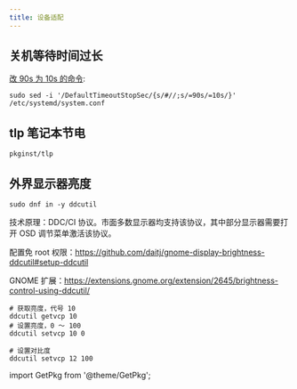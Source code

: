 ```yaml
---
title: 设备适配
---
```


## 关机等待时间过长

[改 90s 为 10s 的命令](https://zhuanlan.zhihu.com/p/256481066):

    sudo sed -i '/DefaultTimeoutStopSec/{s/#//;s/=90s/=10s/}' /etc/systemd/system.conf

## tlp 笔记本节电

    pkginst/tlp

<!--
## AppImage 集成

[rpm 下载](https://github.com/TheAssassin/AppImageLauncher/releases/latest#:~:text=x86_64.rpm)
|
[deb 下载](https://github.com/TheAssassin/AppImageLauncher/releases/latest#:~:text=bionic_amd64.deb)
-->

## 外界显示器亮度

    sudo dnf in -y ddcutil

技术原理：DDC/CI 协议。市面多数显示器均支持该协议，其中部分显示器需要打开 OSD 调节菜单激活该协议。

配置免 root 权限：https://github.com/daitj/gnome-display-brightness-ddcutil#setup-ddcutil

GNOME 扩展：https://extensions.gnome.org/extension/2645/brightness-control-using-ddcutil/

```shell
# 获取亮度，代号 10
ddcutil getvcp 10
# 设置亮度，0 ～ 100
ddcutil setvcp 10 0

# 设置对比度
ddcutil setvcp 12 100
```

import GetPkg from '@theme/GetPkg';
